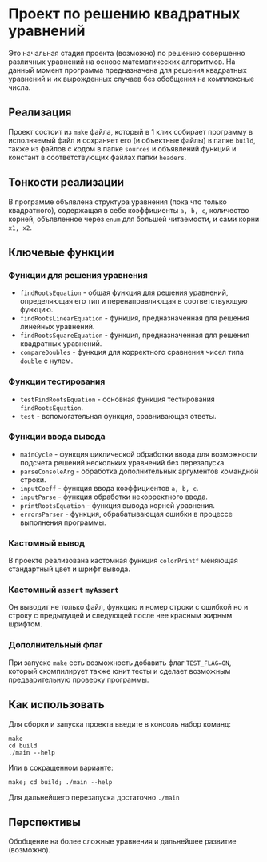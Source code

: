 # Проект по решению квадратных уравнений

Это начальная стадия проекта (возможно) по решению совершенно различных уравнений на основе математических алгоритмов. На данный момент программа предназначена для решения квадратных уравнений и их вырожденных случаев без обобщения на комплексные числа.

## Реализация

Проект состоит из `make` файла, который в 1 клик собирает программу в исполняемый файл и сохраняет его (и объектные файлы) в папке `build`, также из файлов с кодом в папке `sources` и объявлений функций и констант в соответствующих файлах папки `headers`.

## Тонкости реализации

В программе объявлена структура уравнения (пока что только квадратного), содержащая в себе коэффициенты `a, b, c`, количество корней, объявленное через `enum` для большей читаемости, и сами корни `x1, x2`.

## Ключевые функции

### Функции для решения уравнения

- `findRootsEquation` - общая функция для решения уравнений, определяющая его тип и перенаправляющая в соответствующую функцию.
- `findRootsLinearEquation` - функция, предназначенная для решения линейных уравнений.
- `findRootsSquareEquation` - функция, предназначенная для решения квадратных уравнений.
- `compareDoubles` - функция для корректного сравнения чисел типа `double` с нулем.

### Функции тестирования

- `testFindRootsEquation` - основная функция тестирования `findRootsEquation`.
- `test` - вспомогательная функция, сравнивающая ответы.

### Функции ввода вывода

- `mainCycle` - функция циклической обработки ввода для возможности подсчета решений нескольких уравнений без перезапуска.
- `parseConsoleArg` - обработка дополнительных аргументов командной строки.
- `inputCoeff` - функция ввода коэффициентов `a, b, c`.
- `inputParse` - функция обработки некорректного ввода.
- `printRootsEquation` - функция вывода корней уравнения.
- `errorsParser` - функция, обрабатывающая ошибки в процессе выполнения программы.

### Кастомный вывод

В проекте реализована кастомная функция `colorPrintf` меняющая стандартный цвет и шрифт вывода.

### Кастомный `assert` `myAssert`

Он выводит не только файл, функцию и номер строки с ошибкой но и строку с предыдущей и следующей после нее красным жирным шрифтом.

### Дополнительный флаг

При запуске `make` есть возможность добавить флаг `TEST_FLAG=ON`, который скомпилирует также юнит тесты и сделает возможным предварительную проверку программы.

## Как использовать

Для сборки и запуска проекта введите в консоль набор команд:

```
make
cd build
./main --help
```

Или в сокращенном варианте:

``` make; cd build; ./main --help ```

Для дальнейшего перезапуска достаточно ``` ./main ```

## Перспективы

Обобщение на более сложные уравнения и дальнейшее развитие (возможно).
